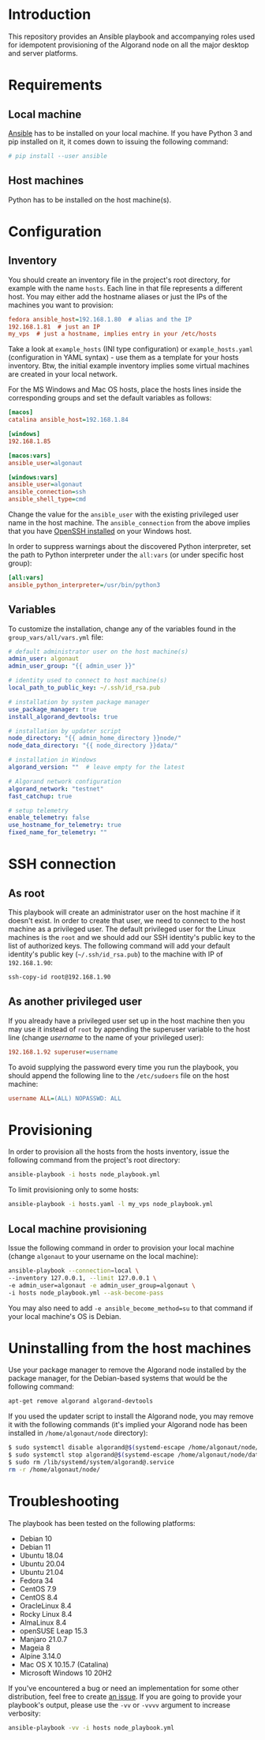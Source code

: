 # Introduction

This repository provides an Ansible playbook and accompanying roles used for idempotent provisioning of the Algorand node on all the major desktop and server platforms.


# Requirements

## Local machine

[Ansible](https://docs.ansible.com/ansible/latest/installation_guide/intro_installation.html) has to be installed on your local machine. If you have Python 3 and pip installed on it, it comes down to issuing the following command:

```bash
# pip install --user ansible
```

## Host machines

Python has to be installed on the host machine(s).


# Configuration

## Inventory

You should create an inventory file in the project's root directory, for example with the name `hosts`. Each line in that file represents a different host. You may either add the hostname aliases or just the IPs of the machines you want to provision:

```ini
fedora ansible_host=192.168.1.80  # alias and the IP
192.168.1.81  # just an IP
my_vps  # just a hostname, implies entry in your /etc/hosts
```

Take a look at `example_hosts` (INI type configuration) or `example_hosts.yaml` (configuration in YAML syntax) - use them as a template for your hosts inventory. Btw, the initial example inventory implies some virtual machines are created in your local network.

For the MS Windows and Mac OS hosts, place the hosts lines inside the corresponding groups and set the default variables as follows:

```ini
[macos]
catalina ansible_host=192.168.1.84

[windows]
192.168.1.85

[macos:vars]
ansible_user=algonaut

[windows:vars]
ansible_user=algonaut
ansible_connection=ssh
ansible_shell_type=cmd
```

Change the value for the `ansible_user` with the existing privileged user name in the host machine. The `ansible_connection` from the above implies that you have [OpenSSH installed](https://github.com/PowerShell/Win32-OpenSSH/wiki/Install-Win32-OpenSSH) on your Windows host.

In order to suppress warnings about the discovered Python interpreter, set the path to Python interpreter under the `all:vars` (or under specific host group):

```ini
[all:vars]
ansible_python_interpreter=/usr/bin/python3
```


## Variables

To customize the installation, change any of the variables found in the `group_vars/all/vars.yml` file:

```yaml
# default administrator user on the host machine(s)
admin_user: algonaut
admin_user_group: "{{ admin_user }}"

# identity used to connect to host machine(s)
local_path_to_public_key: ~/.ssh/id_rsa.pub

# installation by system package manager
use_package_manager: true
install_algorand_devtools: true

# installation by updater script
node_directory: "{{ admin_home_directory }}node/"
node_data_directory: "{{ node_directory }}data/"

# installation in Windows
algorand_version: ""  # leave empty for the latest

# Algorand network configuration
algorand_network: "testnet"
fast_catchup: true

# setup telemetry
enable_telemetry: false
use_hostname_for_telemetry: true
fixed_name_for_telemetry: ""
```


# SSH connection

## As root

This playbook will create an administrator user on the host machine if it doesn't exist. In order to create that user, we need to connect to the host machine as a privileged user. The default privileged user for the Linux machines is the `root` and we should add our SSH identity's public key to the list of authorized keys. The following command will add your default identity's public key (`~/.ssh/id_rsa.pub`) to the machine with IP of `192.168.1.90`:

```bash
ssh-copy-id root@192.168.1.90
```

## As another privileged user

If you already have a privileged user set up in the host machine then you may use it instead of `root` by appending the superuser variable to the host line (change *username* to the name of your privileged user):

```ini
192.168.1.92 superuser=username
```

To avoid supplying the password every time you run the playbook, you should append the following line to the `/etc/sudoers` file on the host machine:

```ini
username ALL=(ALL) NOPASSWD: ALL
```


# Provisioning

In order to provision all the hosts from the hosts inventory, issue the following command from the project's root directory:

```bash
ansible-playbook -i hosts node_playbook.yml
```

To limit provisioning only to some hosts:

```bash
ansible-playbook -i hosts.yaml -l my_vps node_playbook.yml
```

## Local machine provisioning

Issue the following command in order to provision your local machine (change `algonaut` to your username on the local machine):

```bash
ansible-playbook --connection=local \
--inventory 127.0.0.1, --limit 127.0.0.1 \
-e admin_user=algonaut -e admin_user_group=algonaut \
-i hosts node_playbook.yml --ask-become-pass
```

You may also need to add `-e ansible_become_method=su` to that command if your local machine's OS is Debian.


# Uninstalling from the host machines

Use your package manager to remove the Algorand node installed by the package manager, for the Debian-based systems that would be the following command:

```bash
apt-get remove algorand algorand-devtools
```

If you used the updater script to install the Algorand node, you may remove it with the following commands (it's implied your Algorand node has been installed in `/home/algonaut/node` directory):

```bash
$ sudo systemctl disable algorand@$(systemd-escape /home/algonaut/node/data)
$ sudo systemctl stop algorand@$(systemd-escape /home/algonaut/node/data)
$ sudo rm /lib/systemd/system/algorand@.service
rm -r /home/algonaut/node/
```

# Troubleshooting

The playbook has been tested on the following platforms:

- Debian 10
- Debian 11
- Ubuntu 18.04
- Ubuntu 20.04
- Ubuntu 21.04
- Fedora 34
- CentOS 7.9
- CentOS 8.4
- OracleLinux 8.4
- Rocky Linux 8.4
- AlmaLinux 8.4
- openSUSE Leap 15.3
- Manjaro 21.0.7
- Mageia 8
- Alpine 3.14.0
- Mac OS X 10.15.7 (Catalina)
- Microsoft Windows 10 20H2

If you've encountered a bug or need an implementation for some other distribution, feel free to create [an issue](https://github.com/ipaleka/algorand-provisioning/issues). If you are going to provide your playbook's output, please use the `-vv` or `-vvvv` argument to increase verbosity:

```bash
ansible-playbook -vv -i hosts node_playbook.yml
```

